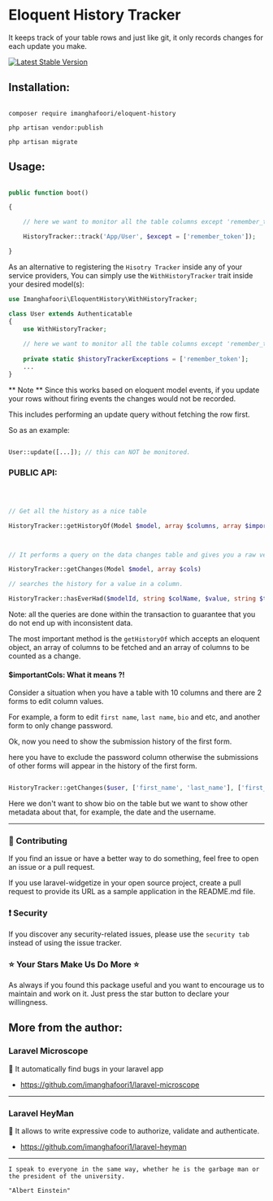 # Eloquent History Tracker


It keeps track of your table rows and just like git, it only records changes for each update you make.


[![Latest Stable Version](https://poser.pugx.org/imanghafoori/eloquent-history/v/stable)](https://packagist.org/packages/imanghafoori/eloquent-history)


## Installation:

```

composer require imanghafoori/eloquent-history

php artisan vendor:publish

php artisan migrate

```



## Usage:

```php

public function boot()

{

    // here we want to monitor all the table columns except 'remember_token'

    HistoryTracker::track('App/User', $except = ['remember_token']);

}

```

As an alternative to registering the `Hisotry Tracker` inside any of your service providers, You can simply use the `WithHistoryTracker` trait inside your desired model(s):

```php
use Imanghafoori\EloquentHistory\WithHistoryTracker;

class User extends Authenticatable
{
    use WithHistoryTracker;
    
    // here we want to monitor all the table columns except 'remember_token'
    
    private static $historyTrackerExceptions = ['remember_token']; 
    ...
}

``` 

** Note ** Since this works based on eloquent model events, if you update your rows without firing events the changes would not be recorded.

This includes performing an update query without fetching the row first.

So as an example:

```php

User::update([...]); // this can NOT be monitored.

```



### PUBLIC API:



```php



// Get all the history as a nice table

HistoryTracker::getHistoryOf(Model $model, array $columns, array $importantCols = [])



// It performs a query on the data changes table and gives you a raw version of changes.

HistoryTracker::getChanges(Model $model, array $cols)

// searches the history for a value in a column.

HistoryTracker::hasEverHad($modelId, string $colName, $value, string $tableName)


```



Note: all the queries are done within the transaction to guarantee that you do not end up with inconsistent data.


The most important method is the `getHistoryOf` which accepts an eloquent object, an array of columns to be fetched and an array of columns to be counted as a change.


#### $importantCols: What it means ?!



Consider a situation when you have a table with 10 columns and there are 2 forms to edit column values.

For example, a form to edit `first name`, `last name`, `bio` and etc, and another form to only change password.



Ok, now you need to show the submission history of the first form.



here you have to exclude the password column otherwise the submissions of other forms will appear in the history of the first form.



```php

HistoryTracker::getChanges($user, ['first_name', 'last_name'], ['first_name', 'last_name', 'bio']);

```

Here we don't want to show bio on the table but we want to show other metadata about that, for example, the date and the username.




--------------------



### :raising_hand: Contributing 

If you find an issue or have a better way to do something, feel free to open an issue or a pull request.

If you use laravel-widgetize in your open source project, create a pull request to provide its URL as a sample application in the README.md file. 



### :exclamation: Security

If you discover any security-related issues, please use the `security tab` instead of using the issue tracker.



### :star: Your Stars Make Us Do More :star:

As always if you found this package useful and you want to encourage us to maintain and work on it. Just press the star button to declare your willingness.



## More from the author:


### Laravel Microscope


:gem: It automatically find bugs in your laravel app


- https://github.com/imanghafoori1/laravel-microscope

-------------

### Laravel HeyMan

:gem: It allows to write expressive code to authorize, validate and authenticate.


- https://github.com/imanghafoori1/laravel-heyman

--------------


<p align="center">
 
    I speak to everyone in the same way, whether he is the garbage man or the president of the university. 

    "Albert Einstein"

</p>




